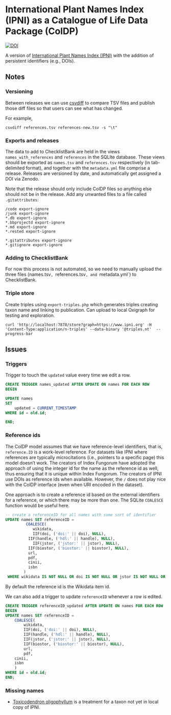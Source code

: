 # International Plant Names Index (IPNI) as a Catalogue of Life Data Package (ColDP)

[![DOI](https://zenodo.org/badge/528876012.svg)](https://zenodo.org/badge/latestdoi/528876012)

A version of [International Plant Names Index (IPNI)](https://www.ipni.org) with the addition of persistent identifiers (e.g., DOIs). 

## Notes

### Versioning

Between releases we can use [csvdiff](https://github.com/aswinkarthik/csvdiff) to compare TSV files and publish those diff files so that users can see what has changed.

For example,

```
csvdiff references.tsv references-new.tsv -s "\t"
```

### Exports and releases

The data to add to ChecklistBank are held in the views `names_with_references` and `references` in the SQLIte database. These views should be exported as `names.tsv` and `references.tsv` respectively (in tab-delimited format), and together with the `metadata.yml` file comprise a release.  Releases are versioned by date, and automatically get assigned a DOI via Zenodo. 

Note that the release should only include ColDP files so anything else should not be in the release. Add any unwanted files to a file called `.gitattributes`:

```
/code export-ignore
/junk export-ignore
*.db export-ignore
*.bbprojectd export-ignore
*.md export-ignore
*.rested export-ignore

*.gitattributes export-ignore
*.gitignore export-ignore
```

### Adding to ChecklistBank

For now this process is not automated, so we need to manually upload the three files (names.tsv`, `references.tsv`, and `metadata.yml`) to ChecklistBank.

### Triple store

Create triples using `export-triples.php` which generates triples creating taxon name and linking to publication. Can upload to local Oxigraph for testing and exploration. 

```
curl 'http://localhost:7878/store?graph=https://www.ipni.org' -H 'Content-Type:application/n-triples' --data-binary '@triples.nt'  --progress-bar
```


## Issues

### Triggers

Trigger to touch the `updated` value every time we edit a row.

```sql
CREATE TRIGGER names_updated AFTER UPDATE ON names FOR EACH ROW
BEGIN

UPDATE names
SET
    updated = CURRENT_TIMESTAMP
WHERE id = old.id;

END;
```
### Reference ids

The ColDP model assumes that we have reference-level identifiers, that is, `reference.ID` is a work-level reference. For datasets like IPNI where references are typically microcitations (i.e., pointers to a specific page) this model doesn’t work. The creators of Index Fungorum have adopted the approach of using the integer id for the name as the reference id as well, thus ensuring that it is unique within Index Fungorum. The creators of IPNI use DOIs as reference ids when available. However, the `/` does not play nice with the ColDP interface (even when URI encoded in the dataset).

One approach is to create a reference id based on the external identifiers for a reference, or which there may be more than one. The SQLite `COALESCE` function would be useful here.

```sql
-- create a referenceID for all names with some sort of identifier
UPDATE names SET referenceID =
         COALESCE(	
        	wikidata,
        	IIF(doi, ('doi:' || doi), NULL),
          IIF(handle, ('hdl:' || handle), NULL),
        	IIF(jstor, ('jstor:' || jstor), NULL),
          IIF(biostor, ('biostor:' || biostor), NULL),
          url,
          pdf,
          cinii,
          isbn
    	)
 WHERE wikidata IS NOT NULL OR doi IS NOT NULL OR jstor IS NOT NULL OR biostor IS NOT NULL OR url IS NOT NULL OR pdf IS NOT NULL OR cinii IS NOT NULL OR isbn IS NOT NULL;
```

By default the reference id is the Wikidata item id.

We can also add a trigger to update `referenceID` whenever a row is edited. 

```sql
CREATE TRIGGER referenceID_updated AFTER UPDATE ON names FOR EACH ROW
BEGIN
UPDATE names SET referenceID =
	COALESCE(	
		wikidata,
		IIF(doi, ('doi:' || doi), NULL),
		IIF(handle, ('hdl:' || handle), NULL),
		IIF(jstor, ('jstor:' || jstor), NULL),
		IIF(biostor, ('biostor:' || biostor), NULL),
		url,
		pdf,
    cinii,
    isbn
	)
WHERE id = old.id;
END;
```

### Missing names

- [Toxicodendron oligophyllum](https://www.checklistbank.org/dataset/20231/taxon/038FCC78D27DAE3EFF6BF8FCD4E9FC5E.taxon) is a treatment for a taxon not yet in local copy of IPNI.

